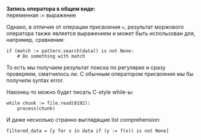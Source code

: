 **Запись оператора в общем виде:**\
переменная := выражение

Однако, в отличие от операции присвоения `=`,
результат моржового оператора также является выражением
и может быть использован для, например, сравнения:

```
if (match := pattern.search(data)) is not None:
    # Do something with match
```
То есть мы получаем результат поиска по регулярке
и сразу проверяем, сматчилось ли. С обычным оператором
присвоения мы бы получили syntax error.

Наконец-то можно будет писать C-style while-ы:
```
while chunk := file.read(8192):
    process(chunk)
```
И даже несколько странно выглядящие list comprehension:
```
filtered_data = [y for x in data if (y := f(x)) is not None]
```

